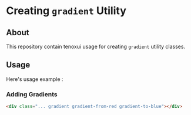 # Creating `gradient` Utility

## About

This repository contain tenoxui usage for creating `gradient` utility classes.

## Usage

Here's usage example :

### Adding Gradients

```html
<div class="... gradient gradient-from-red gradient-to-blue"></div>
```
